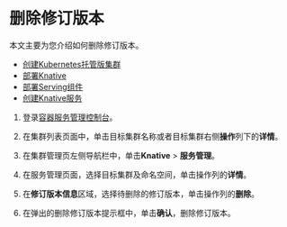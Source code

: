 # 删除修订版本

本文主要为您介绍如何删除修订版本。

-   [创建Kubernetes托管版集群](/cn.zh-CN/Kubernetes集群用户指南/集群管理/创建集群/创建Kubernetes托管版集群.md)
-   [部署Knative](/cn.zh-CN/Kubernetes集群用户指南/Knative管理/Knative组件管理/部署Knative.md)
-   [部署Serving组件](/cn.zh-CN/Kubernetes集群用户指南/Knative管理/Knative组件管理/部署组件.md)
-   [创建Knative服务](/cn.zh-CN/Kubernetes集群用户指南/Knative管理/Knative服务管理/创建Knative服务.md)

1.  登录[容器服务管理控制台](https://cs.console.aliyun.com)。

2.  在集群列表页面中，单击目标集群名称或者目标集群右侧**操作**列下的**详情**。

3.  在集群管理页左侧导航栏中，单击**Knative** \> **服务管理**。

4.  在服务管理页面，选择目标集群及命名空间，单击操作列的**详情**。

5.  在**修订版本信息**区域，选择待删除的修订版本，单击操作列的**删除**。

6.  在弹出的删除修订版本提示框中，单击**确认**，删除修订版本。


